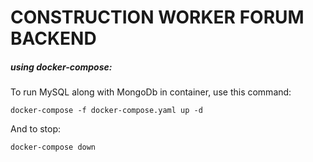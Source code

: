 # CONSTRUCTION WORKER FORUM BACKEND

##### using docker-compose:

To run MySQL along with MongoDb in container, use this command:

```
docker-compose -f docker-compose.yaml up -d
```

And to stop:

```
docker-compose down
```

